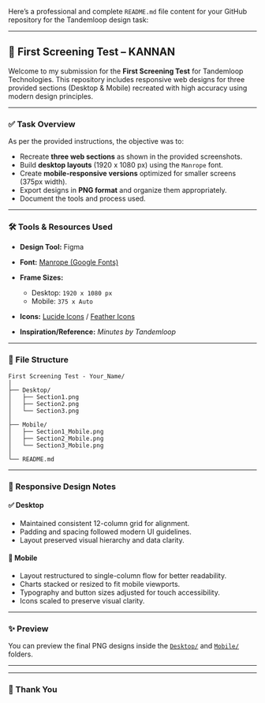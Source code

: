 Here’s a professional and complete `README.md` file content for your GitHub repository for the Tandemloop design task:

---

## 📐 First Screening Test – KANNAN

Welcome to my submission for the **First Screening Test** for Tandemloop Technologies. This repository includes responsive web designs for three provided sections (Desktop & Mobile) recreated with high accuracy using modern design principles.

---

### ✅ Task Overview

As per the provided instructions, the objective was to:

* Recreate **three web sections** as shown in the provided screenshots.
* Build **desktop layouts** (1920 x 1080 px) using the `Manrope` font.
* Create **mobile-responsive versions** optimized for smaller screens (375px width).
* Export designs in **PNG format** and organize them appropriately.
* Document the tools and process used.

---

### 🛠 Tools & Resources Used

* **Design Tool:** Figma
* **Font:** [Manrope (Google Fonts)](https://fonts.google.com/specimen/Manrope)
* **Frame Sizes:**

  * Desktop: `1920 x 1080 px`
  * Mobile: `375 x Auto`
* **Icons:** [Lucide Icons](https://lucide.dev/) / [Feather Icons](https://feathericons.com/)
* **Inspiration/Reference:** *Minutes by Tandemloop*

---

### 📁 File Structure

```
First Screening Test - Your_Name/
│
├── Desktop/
│   ├── Section1.png
│   ├── Section2.png
│   └── Section3.png
│
├── Mobile/
│   ├── Section1_Mobile.png
│   ├── Section2_Mobile.png
│   └── Section3_Mobile.png
│
└── README.md
```

---

### 🧪 Responsive Design Notes

#### ✅ Desktop

* Maintained consistent 12-column grid for alignment.
* Padding and spacing followed modern UI guidelines.
* Layout preserved visual hierarchy and data clarity.

#### 📱 Mobile

* Layout restructured to single-column flow for better readability.
* Charts stacked or resized to fit mobile viewports.
* Typography and button sizes adjusted for touch accessibility.
* Icons scaled to preserve visual clarity.

---

### ✨ Preview

You can preview the final PNG designs inside the [`Desktop/`](./Desktop) and [`Mobile/`](./Mobile) folders.

---

---

### 🙌 Thank You
